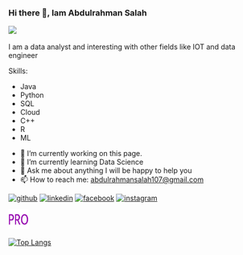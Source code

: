 ### Hi there 👋, Iam Abdulrahman Salah 
![](https://wallpapercave.com/wp/wp9904460.png)

I am a data analyst and interesting with other fields like IOT and data engineer

Skills: 
* Java 
* Python 
* SQL
* Cloud
* C++
* R 
* ML

- 🔭 I’m currently working on this page. 
- 🌱 I’m currently learning Data Science  
- 💬 Ask me about anything I will be happy to help you 
- 📫 How to reach me: abdulrahmansalah107@gmail.com 


[<img src='https://cdn.jsdelivr.net/npm/simple-icons@3.0.1/icons/github.svg' alt='github' height='40'>](https://github.com/AbdulrahmanSalah0)  [<img src='https://cdn.jsdelivr.net/npm/simple-icons@3.0.1/icons/linkedin.svg' alt='linkedin' height='40'>](https://www.linkedin.com/in/abdulrahman-salah-525960290/)  [<img src='https://cdn.jsdelivr.net/npm/simple-icons@3.0.1/icons/facebook.svg' alt='facebook' height='40'>](https://www.facebook.com/profile.php?id=100073202337935)  [<img src='https://cdn.jsdelivr.net/npm/simple-icons@3.0.1/icons/instagram.svg' alt='instagram' height='40'>](https://www.instagram.com/abdulrahmansalah77/)  

<a href='https://github.com/pricing'><img src='https://raw.githubusercontent.com/acervenky/animated-github-badges/master/assets/pro.gif' width='40' height='40'></a> 

[![Top Langs](https://github-readme-stats.vercel.app/api/top-langs/?username=AbdulrahmanSalah0)](https://github.com/anuraghazra/github-readme-stats)

